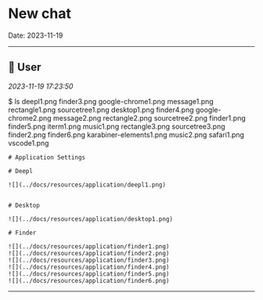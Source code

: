 # New chat

Date: 2023-11-19

---

## 👤 User
*2023-11-19 17:23:50*

$ ls
deepl1.png              finder3.png             google-chrome1.png      message1.png            rectangle1.png          sourcetree1.png
desktop1.png            finder4.png             google-chrome2.png      message2.png            rectangle2.png          sourcetree2.png
finder1.png             finder5.png             iterm1.png              music1.png              rectangle3.png          sourcetree3.png
finder2.png             finder6.png             karabiner-elements1.png music2.png              safari1.png             vscode1.png

```
# Application Settings

# Deepl

![](../docs/resources/application/deepl1.png)


# Desktop

![](../docs/resources/application/desktop1.png)

# Finder

![](../docs/resources/application/finder1.png)
![](../docs/resources/application/finder2.png)
![](../docs/resources/application/finder3.png)
![](../docs/resources/application/finder4.png)
![](../docs/resources/application/finder5.png)
![](../docs/resources/application/finder6.png)
```

---
